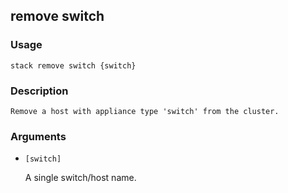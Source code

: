 ## remove switch

### Usage

`stack remove switch {switch}`

### Description


	Remove a host with appliance type 'switch' from the cluster.

	

### Arguments

* `[switch]`

   A single switch/host name.



